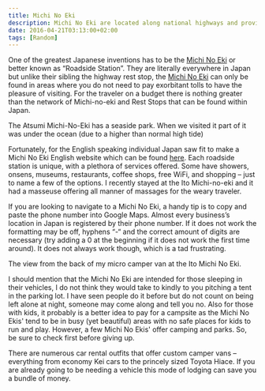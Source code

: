 ```yaml
---
title: Michi No Eki
description: Michi No Eki are located along national highways and provide free parking space, restrooms, and regional tourist information for road travelers...
date: 2016-04-21T03:13:00+02:00
tags: [Random]
---
```

<div class="text-lg mt-2">
<p class="mb-2">One of the greatest Japanese inventions has to be the <a href="https://www.michi-no-eki.jp/en/" target="_blank" rel="noopener noreferrer">Michi No Eki</a> or better known as “Roadside Station”. They are literally everywhere in Japan but unlike their sibling the highway rest stop, the <a href="https://www.japantimes.co.jp/community/2012/05/26/our-lives/see-japan-by-car-well-it-does-sort-of-make-sense/#.VxYHCcjXeJJ" target="_blank" rel="noopener noreferrer">Michi No Eki</a> can only be found in areas where you do not need to pay exorbitant tolls to have the pleasure of visiting. For the traveler on a budget there is nothing greater than the network of Michi-no-eki and Rest Stops that can be found within Japan.</p>

<p class="mt-2 mb-2">The Atsumi Michi-No-Eki has a seaside park. When we visited it part of it was under the ocean (due to a higher than normal high tide)</p>


<p class="mt-2 mb-2">Fortunately, for the English speaking individual Japan saw fit to make a Michi No Eki English website which can be found <a href="https://www.michi-no-eki.jp/en/" target="_blank" rel="noopener noreferrer">here</a>. Each roadside station is unique, with a plethora of services offered. Some have showers, onsens, museums, restaurants, coffee shops, free WiFi, and shopping – just to name a few of the options. I recently stayed at the Ito Michi-no-eki and it had a masseuse offering all manner of massages for the weary traveler.</p>



<p class="mt-2 mb-2">If you are looking to navigate to a Michi No Eki, a handy tip is to copy and paste the phone number into Google Maps. Almost every business’s location in Japan is registered by their phone number. If it does not work the formatting may be off, hyphens “-“ and the correct amount of digits are necessary (try adding a 0 at the beginning if it does not work the first time around). It does not always work though, which is a tad frustrating.</p>

<p class="mt-2 mb-2">The view from the back of my micro camper van at the Ito Michi No Eki.</p>

<p class="mt-2 mb-2">I should mention that the Michi No Eki are intended for those sleeping in their vehicles, I do not think they would take to kindly to you pitching a tent in the parking lot. I have seen people do it before but do not count on being left alone at night, someone may come along and tell you no. Also for those with kids, it probably is a better idea to pay for a campsite as the Michi No Ekis' tend to be in busy (yet beautiful) areas with no safe places for kids to run and play. However, a few Michi No Ekis' offer camping and parks. So, be sure to check first before giving up.</p>



<p class="mt-2 mb-2">There are numerous car rental outfits that offer custom camper vans – everything from economy Kei cars to the princely sized Toyota Hiace. If you are already going to be needing a vehicle this mode of lodging can save you a bundle of money.</p>

<img class="w-8/12 rounded-lg shadow-lg mx-auto" src="" alt="" />
</div>